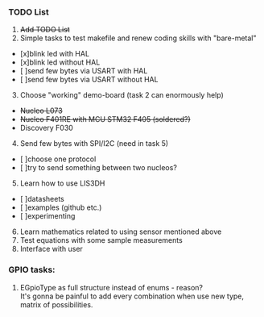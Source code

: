 ### TODO List

1. ~~Add TODO List~~
2. Simple tasks to test makefile and renew coding skills with "bare-metal"
  - [x]blink led with HAL 
  - [x]blink led without HAL
  - [ ]send few bytes via USART with HAL
  - [ ]send few bytes via USART without HAL
3. Choose "working" demo-board (task 2 can enormously help)
  * ~~Nucleo L073~~
  * ~~Nucleo F401RE with MCU STM32 F405 (soldered?)~~
  * Discovery F030
4. Send few bytes with SPI/I2C (need in task 5)
  - [ ]choose one protocol
  - [ ]try to send something between two nucleos? 
5. Learn how to use LIS3DH
  - [ ]datasheets
  - [ ]examples (github etc.)
  - [ ]experimenting
6. Learn mathematics related to using sensor mentioned above
7. Test equations with some sample measurements
8. Interface with user

### GPIO tasks:
  1. EGpioType as full structure instead of enums - reason?  
  It's gonna be painful to add every combination when use new type,  
  matrix of possibilities.
